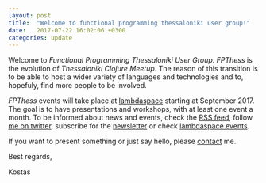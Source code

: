 ```yaml
---
layout: post
title:  "Welcome to functional programming thessaloniki user group!"
date:   2017-07-22 16:02:06 +0300
categories: update
---
```

Welcome to _Functional Programming Thessaloniki User Group_. _FPThess_ is the evolution
of _Thessaloniki Clojure Meetup_. The reason of this transition is to be able to host
a wider variety of languages and technologies and to, hopefuly, find more people to be involved.

_FPThess_ events will take place at [lambdaspace] starting at September 2017.
The goal is to have presentations and workshops, with at least one event a month.
To be informed about news and events, check the [RSS feed][feed.xml],
follow [me on twitter][twitter], subscribe for the [newsletter] or
check [lambdaspace events][lambdaspace-events].

If you want to present something or just say hello, please [contact] me.

Best regards,

Kostas


[lambdaspace]: https://lambdaspace.gr/
[contact]: https://fpthess.github.io/contact
[feed.xml]: https://fpthess.github.io/feed.xml
[twitter]: https://twitter.com/kongeor
[newsletter]: https://fpthess.github.io/newsletter
[lambdaspace-events]: https://community.lambdaspace.gr/


